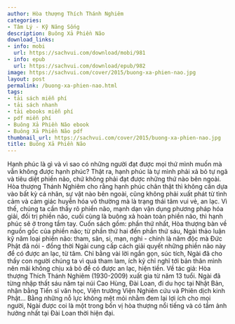 ```yaml
---
author: Hòa thượng Thích Thánh Nghiêm
categories:
- Tâm Lý - Kỹ Năng Sống
description: Buông Xả Phiền Não
download_links:
- info: mobi
  url: https://sachvui.com/download/mobi/981
- info: epub
  url: https://sachvui.com/download/epub/982
image: https://sachvui.com/cover/2015/buong-xa-phien-nao.jpg
layout: post
permalink: /buong-xa-phien-nao.html
tags:
- tải sách miễn phí
- tải sách nhanh
- tải ebooks miễn phí
- pdf miễn phí
- Buông Xả Phiền Não ebook
- Buông Xả Phiền Não pdf
thumbnail_url: https://sachvui.com/cover/2015/buong-xa-phien-nao.jpg
title: Buông Xả Phiền Não
---
```


 <div class="item-desc text-justify"> Hạnh phúc là gì và vì sao có những người đạt được mọi thứ mình muốn mà vẫn không được hạnh phúc? Thật ra, hạnh phúc là tự mình phải xả bỏ tự ngã và tiêu diệt phiền não, chứ không phải đạt được những thứ nào bên ngoài. Hòa thượng Thánh Nghiêm cho rằng hạnh phúc chân thật thì không cần dựa vào bất kỳ cá nhân, sự vật nào bên ngoài, cũng không phải xuất phát từ tình cảm và cảm giác huyễn hóa vô thường mà là trạng thái tâm vui vẻ, an lạc. Vì thế, chúng ta cần thấy rõ phiền não, mạnh dạn vận dụng phương pháp hóa giải, đối trị phiền não, cuối cùng là buông xả hoàn toàn phiền não, thì hạnh phúc sẽ ở trong tầm tay. Cuốn sách gồm: phần thứ nhất, Hòa thượng bàn về nguồn gốc của phiền não; từ phần thứ hai đến phần thứ sáu, Ngài thảo luận kỹ năm loại phiền não: tham, sân, si, mạn, nghi - chính là năm độc mà Đức Phật đã nói - đồng thời Ngài cung cấp cách giải quyết những phiền não này để có được an lạc, từ tâm. Chỉ bằng vài lời ngắn gọn, súc tích, Ngài đã cho thấy con người chúng ta vì quá tham lam, ích kỷ chỉ nghĩ tới bản thân mình nên mãi không chịu xả bỏ để có được an lạc, hiện tiền. Về tác giả: Hòa thượng Thích Thánh Nghiêm (1930-2009) xuất gia từ năm 13 tuổi. Ngài đã từng nhập thất sáu năm tại núi Cao Hùng, Đài Loan, đi du học tại Nhật Bản, nhận bằng Tiến sĩ văn học, Viện trưởng Viện Nghiên cứu và Phiên dịch kinh Phật... Bằng những nỗ lực không mệt mỏi nhằm đem lại lợi ích cho mọi người, Ngài được coi là một trong bốn vị hòa thượng nổi tiếng và có tầm ảnh hưởng nhất tại Đài Loan thời hiện đại. </div>